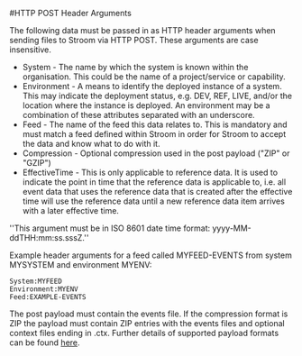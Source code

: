 #HTTP POST Header Arguments

The following data must be passed in as HTTP header arguments when sending files to Stroom via HTTP POST. These arguments are case insensitive.

* System - The name by which the system is known within the organisation. This could be the name of a project/service or capability.
* Environment - A means to identify the deployed instance of a system. This may indicate the deployment status, e.g. DEV, REF, LIVE, and/or the location where the instance is deployed. An environment may be a combination of these attributes separated with an underscore.
* Feed - The name of the feed this data relates to. This is mandatory and must match a feed defined within Stroom in order for Stroom to accept the data and know what to do with it.
* Compression - Optional compression used in the post payload ("ZIP" or "GZIP")
* EffectiveTime - This is only applicable to reference data. It is used to indicate the point in time that the reference data is applicable to, i.e. all event data that uses the reference data that is created after the effective time will use the reference data until a new reference data item arrives with a later effective time.

''This argument must be in ISO 8601 date time format: yyyy-MM-ddTHH:mm:ss.sssZ.''

Example header arguments for a feed called MYFEED-EVENTS from system MYSYSTEM and environment MYENV:

```
System:MYFEED
Environment:MYENV
Feed:EXAMPLE-EVENTS
```

The post payload must contain the events file. If the compression format is ZIP the payload must contain ZIP entries with the events files and optional context files ending in .ctx. Further details of supported payload formats can be found [here](payloads.html).
